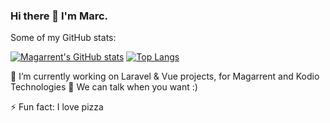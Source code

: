 ### Hi there 👋 I'm Marc.

Some of my GitHub stats:

[![Magarrent's GitHub stats](https://github-readme-stats.vercel.app/api?username=magarrent&count_private=true&show_icons=true)](https://github.com/magarrent)
[![Top Langs](https://github-readme-stats.vercel.app/api/top-langs/?username=magarrent&layout=compact)](https://github.com/magarrent)


🔭 I’m currently working on Laravel & Vue projects, for Magarrent and Kodio Technologies
💬 We can talk when you want :)

⚡ Fun fact: I love pizza 
